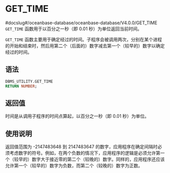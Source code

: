 GET_TIME 
=============================
#docslug#/oceanbase-database/oceanbase-database/V4.0.0/GET_TIME
`GET_TIME` 函数用于以百分之一秒（即 0.01 秒）为单位返回当前时间。

`GET_TIME` 函数主要用于确定经过的时间。子程序会被调用两次，分别在某个进程的开始和结束时，然后用第二个（后面的）数字减去第一个（较早的）数字以确定经过的时间。

语法 
-----------------------

```sql
DBMS_UTILITY.GET_TIME 
RETURN NUMBER;
```



返回值 
------------------------

时间是从调用子程序的时间点算起，以百分之一秒（即 0.01 秒）为单位。

使用说明 
-------------------------

返回值范围为 -2147483648 到 2147483647 的数字，应用程序在确定间隔时必须考虑数字的符号。例如，在两个负数的情况下，应用程序的逻辑是必须允许第一个（较早的）数字大于接近零的第二个（较晚的）数字。同样的，应用程序还应该允许第一个（较早的）数字为负数，而第二个（较晚的）数字为正数。
